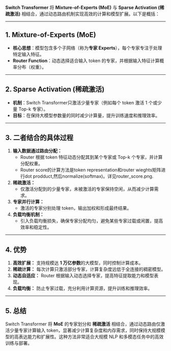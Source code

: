 **Switch Transformer** 将 **Mixture-of-Experts (MoE)** 与 **Sparse Activation (稀疏激活)** 相结合，通过动态路由机制实现高效的计算和模型扩展。以下是概括：  

---

## **1. Mixture-of-Experts (MoE)**  
- **核心思想**：模型包含多个子网络（称为**专家 Experts**），每个专家专注于处理特定输入特征。  
- **Router Function**：动态选择适合输入 token 的专家，并根据输入特征计算概率分布（权重）。  

---

## **2. Sparse Activation (稀疏激活)**  
- **机制**：Switch Transformer只激活少量专家（例如每个 token 激活 1 个或少量 Top-k 专家）。  
- **目标**：在保持大模型参数量的同时减少计算量，提升训练速度和推理效率。  

---

## **3. 二者结合的具体过程**  
1. **输入数据通过路由分配：**  
   - Router 根据 token 特征动态分配其到某个专家或 Top-k 个专家，并计算分配权重。
   - Router score的计算方法是token representation和router wieghts矩阵进行dot prodduct,然后normalize(softmax)。详见router_score.png.  
2. **稀疏激活：**  
   - 仅激活分配到的少量专家，未被激活的专家保持空闲，从而减少计算需求。  
3. **专家并行计算：**  
   - 激活的专家分别处理 token，输出加权和形成最终结果。  
4. **负载均衡机制：**  
   - 引入负载均衡损失，确保专家分配均匀，避免某些专家过载或闲置，提高效率和稳定性。  

---

## **4. 优势**  
1. **高效扩展：** 支持规模达 **1 万亿参数**的大模型，同时控制计算成本。  
2. **稀疏计算：** 每次计算只激活部分专家，计算复杂度远低于全连接的稠密模型。  
3. **动态自适应：** Router 根据输入动态选择专家，提高特征提取能力和模型表现。  
4. **负载均衡：** 防止专家过载，充分利用计算资源，提升训练和推理效率。  

---

## **5. 总结**  
Switch Transformer 将 **MoE** 的专家划分和 **稀疏激活** 相结合，通过动态路由仅激活少量专家计算输入 token，显著减少计算复杂度和内存需求，同时保持大规模模型的高表达能力和扩展性。这种方法非常适合大规模 NLP 和多模态任务中的高效训练与部署。
